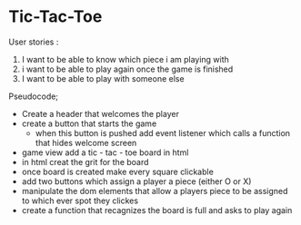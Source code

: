 # Tic-Tac-Toe
User stories :
1. I want to be able to know which piece i am playing with 
2. i want to be able to play  again once the game is finished
3. I want to be able to play with someone else 

Pseudocode;
- Create a header that welcomes the player
- create a button that starts the game 
    - when this button is pushed add event listener which calls a function that hides welcome screen
- game view add a tic - tac - toe board in html 
 - in html creat the grit for the board 
 - once board is created make every square clickable 
 - add  two buttons which assign a player a piece (either O or X)
 - manipulate the dom elements that allow a players piece to be assigned to which ever spot they clickes 
 - create a function that recagnizes the board is full and asks to play again 

